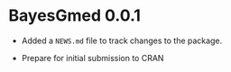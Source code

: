 # BayesGmed 0.0.1

* Added a `NEWS.md` file to track changes to the package.

* Prepare for initial submission to CRAN
